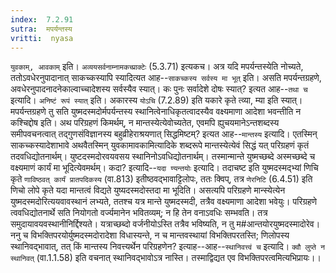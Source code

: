 ```yaml
---
index:  7.2.91
sutra:  मपर्यन्तस्य
vritti:  nyasa
---
```


`युवकाम्, आवकाम्` इति। `अव्ययसर्वनाम्नामकच्प्राक्टेः` (5.3.71) इत्यकच। अत्र यदि मपर्यन्तस्येति नोच्यते, ततोऽवधेरनुपादानात् साकच्कस्यापि स्यादित्यत आह--`साकच्कस्य सर्वस्य मा भूत्` इति। असति मपर्यन्तग्रहणे, अवधेरनुपादनादनेकाल्वाच्चादेशस्य सर्वस्यैव स्यात्। कः पुनः सर्वादेशे दोषः स्यात्? इत्यत आह--`तथा च` इत्यादि। `अनिष्टं रूपं स्यात्` इति। अकारस्य `योऽचि` (7.2.89) इति यकारे कृते त्व्या, म्या इति स्यात्। मपर्यन्तग्रहणे तु सति युष्मदस्मदोर्मपर्यन्तस्य स्थानित्वेनाधिकृतत्वादस्यैव वक्ष्यमाणा आदेशा भवन्तीति न कश्चिद्दोष इति।
अथ परिग्रहणं किमर्थम्, न मान्तस्येत्येवोच्यतेत, एवमपि ह्युचयमानेऽन्तशब्दस्य समीपवचनत्वात् तद्गुणसंविज्ञानस्य बहुव्रीहेराश्रयणात् सिद्धमिष्टम्? इत्यत आह--`मान्तस्य` इत्यादि। एतस्मिन् साकच्कस्यादेशाभावे अथवैतस्मिन् युवकामावकामित्यादिके शब्दरूपे मान्तस्येत्येवं सिद्धं यत् परिग्रहणं कृतं तदवधिद्योतनार्थम्। युष्टदस्मदोरवयवसय स्थानिनोऽवधिद्योतनार्थम्। तस्मान्मान्ते युष्मच्छब्दे अस्मच्छब्दे च वक्ष्यमाणं कार्यं मा भूदित्येवमर्थम्। कदा? इत्यादि--`यदा ण्यन्तयोः` इत्यादि। तदाचष्ट इति युष्मदस्मद्भ्यां णिचि कृते `णाविष्ठवत् कार्यं प्रातपदिकस्य` (वा.813) इतीष्ठवद्भावाट्टिलोपः, ततः क्विप्, तत्र `णेरनिटि` (6.4.51) इति णिचो लोपे कृते यदा मान्तत्वं विद्यते युष्यदस्मदोस्तदा मा भूदिति। असत्यपि परिग्रहणे मान्स्येत्येन युष्मदस्मदोरित्ययवावस्थानं लभ्यते, ततश्च यत्र मान्ते युष्मदस्मदी, तत्रैव वक्ष्यमाणा आदेशा भवेयुः। परिग्रहणे त्ववधिद्योतनार्थे सति नियोगतो वर्ज्यमानेन भवितव्यम्; न हि तेन वनाऽवधिः सम्भवति। तत्र समुदायावयवस्थानीनिर्द्दिश्यते। यत्राच्छब्दो वर्जनीयोऽस्ति तत्रैव भविष्यति, न तु म#आन्तयोरयुष्मदस्मादोरेव। ननु च विभक्तिपरयोर्युष्मदस्मदोरादेशा विधास्यन्ते, न च मान्तवस्थायां विभक्तिपरतस्ति; णिलोपस्य स्थानिवद्भावात्, तत् किं मान्तस्य निवत्त्यर्थेन परिग्रहणेन? इत्याह--आह--`स्थानिवत्त्वं च` इत्यादि। `क्वौ लुप्ते न स्थानिवत्` (वा.1.1.58) इति वचनात् स्थानिवद्भावोऽत्र नास्ति। तस्माद्विद्यत एव विभक्तिपरत्वमित्यभिप्रायः।।

